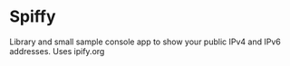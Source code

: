# Spiffy
Library and small sample console app to show your public IPv4 and IPv6 addresses. Uses ipify.org
